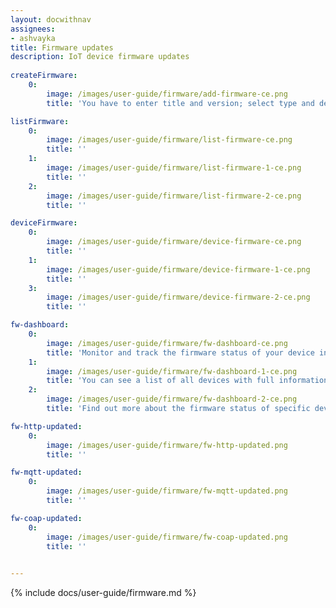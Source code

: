 ```yaml
---
layout: docwithnav
assignees:
- ashvayka
title: Firmware updates
description: IoT device firmware updates
 
createFirmware:
    0:
        image: /images/user-guide/firmware/add-firmware-ce.png  
        title: 'You have to enter title and version; select type and device profile; choose file contains firmware. Optionally add checksum algorithm and checksum.'

listFirmware:
    0:
        image: /images/user-guide/firmware/list-firmware-ce.png
        title: ''
    1:
        image: /images/user-guide/firmware/list-firmware-1-ce.png
        title: ''
    2:
        image: /images/user-guide/firmware/list-firmware-2-ce.png
        title: ''

deviceFirmware:
    0:
        image: /images/user-guide/firmware/device-firmware-ce.png
        title: ''
    1:
        image: /images/user-guide/firmware/device-firmware-1-ce.png
        title: ''
    3:
        image: /images/user-guide/firmware/device-firmware-2-ce.png
        title: ''

fw-dashboard:
    0:
        image: /images/user-guide/firmware/fw-dashboard-ce.png
        title: 'Monitor and track the firmware status of your device in the Firmware dashboard.'
    1:
        image: /images/user-guide/firmware/fw-dashboard-1-ce.png
        title: 'You can see a list of all devices with full information about their firmware. Use the tabs on the right side of the page to see more detailed status information.'
    2:
        image: /images/user-guide/firmware/fw-dashboard-2-ce.png
        title: 'Find out more about the firmware status of specific devices by clicking the buttons next to the device names. '

fw-http-updated:
    0:
        image: /images/user-guide/firmware/fw-http-updated.png
        title: ''

fw-mqtt-updated:
    0:
        image: /images/user-guide/firmware/fw-mqtt-updated.png
        title: ''

fw-coap-updated:
    0:
        image: /images/user-guide/firmware/fw-coap-updated.png
        title: ''

     
---
```



{% include docs/user-guide/firmware.md %}